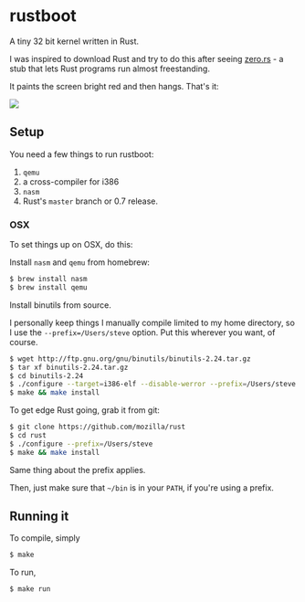 # rustboot

A tiny 32 bit kernel written in Rust.

I was inspired to download Rust and try to do this after seeing [zero.rs](https://github.com/pcwalton/zero.rs) - a stub that lets Rust programs run almost freestanding.

It paints the screen bright red and then hangs. That's it:

![](http://i.imgur.com/NWRehJJ.png)

## Setup

You need a few things to run rustboot:

1. `qemu`
2. a cross-compiler for i386
3. `nasm`
4. Rust's `master` branch or 0.7 release.

### OSX

To set things up on OSX, do this:

Install `nasm` and `qemu` from homebrew:

```bash
$ brew install nasm
$ brew install qemu
```

Install binutils from source.

I personally keep things I manually compile limited to my home directory, so
I use the `--prefix=/Users/steve` option. Put this wherever you want, of
course.

```bash
$ wget http://ftp.gnu.org/gnu/binutils/binutils-2.24.tar.gz
$ tar xf binutils-2.24.tar.gz
$ cd binutils-2.24
$ ./configure --target=i386-elf --disable-werror --prefix=/Users/steve
$ make && make install
```

To get edge Rust going, grab it from git:

```bash
$ git clone https://github.com/mozilla/rust
$ cd rust
$ ./configure --prefix=/Users/steve
$ make && make install
```

Same thing about the prefix applies.

Then, just make sure that `~/bin` is in your `PATH`, if you're using a prefix.

## Running it

To compile, simply

```bash
$ make
```

To run,

```bash
$ make run
```
